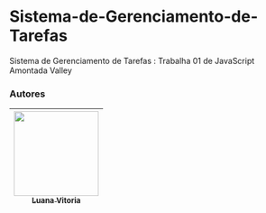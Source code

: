 # Sistema-de-Gerenciamento-de-Tarefas
Sistema de Gerenciamento de Tarefas : Trabalha 01 de JavaScript Amontada Valley

 ### Autores
| [<img loading="lazy" widht= 150 height= 150 src="https://avatars.githubusercontent.com/u/206602777?s=400&u=822619fc7be63ed9a459272707f3f43e427ec6d7&v=4" widht=50><br><sub>Luana Vitoria</sub>](https://github.com/Luanavitoria20) 
| :---: |

